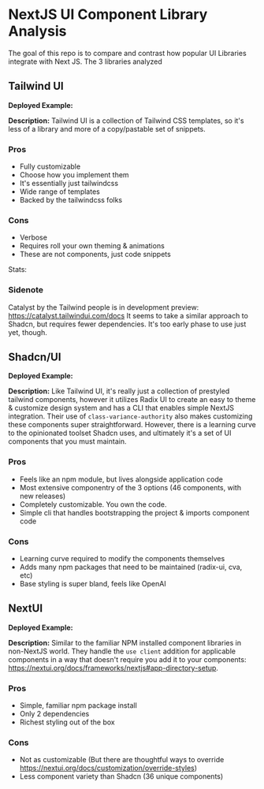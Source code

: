 # NextJS UI Component Library Analysis

The goal of this repo is to compare and contrast how popular UI Libraries integrate with Next JS. The 3 libraries analyzed

## Tailwind UI

**Deployed Example:**

**Description:** Tailwind UI is a collection of Tailwind CSS templates, so it's less of a library and more of a copy/pastable set of snippets.

### Pros

- Fully customizable
- Choose how you implement them
- It's essentially just tailwindcss
- Wide range of templates
- Backed by the tailwindcss folks

### Cons

- Verbose
- Requires roll your own theming & animations
- These are not components, just code snippets

Stats:

### Sidenote

Catalyst by the Tailwind people is in development preview: https://catalyst.tailwindui.com/docs
It seems to take a similar approach to Shadcn, but requires fewer dependencies. It's too early phase to use just yet, though.

## Shadcn/UI

**Deployed Example:**

**Description:** Like Tailwind UI, it's really just a collection of prestyled tailwind components, however it utilizes Radix UI to create an easy to theme & customize design system and has a CLI that enables simple NextJS integration. Their use of `class-variance-authority` also makes customizing these components super straightforward. However, there is a learning curve to the opinionated toolset Shadcn uses, and ultimately it's a set of UI components that you must maintain.

### Pros

- Feels like an npm module, but lives alongside application code
- Most extensive componentry of the 3 options (46 components, with new releases)
- Completely customizable. You own the code.
- Simple cli that handles bootstrapping the project & imports component code

### Cons

- Learning curve required to modify the components themselves
- Adds many npm packages that need to be maintained (radix-ui, cva, etc)
- Base styling is super bland, feels like OpenAI

## NextUI

**Deployed Example:**

**Description:** Similar to the familiar NPM installed component libraries in non-NextJS world. They handle the `use client` addition for applicable components in a way that doesn't require you add it to your components: https://nextui.org/docs/frameworks/nextjs#app-directory-setup.

### Pros

- Simple, familiar npm package install
- Only 2 dependencies
- Richest styling out of the box

### Cons

- Not as customizable (But there are thoughtful ways to override https://nextui.org/docs/customization/override-styles)
- Less component variety than Shadcn (36 unique components)
